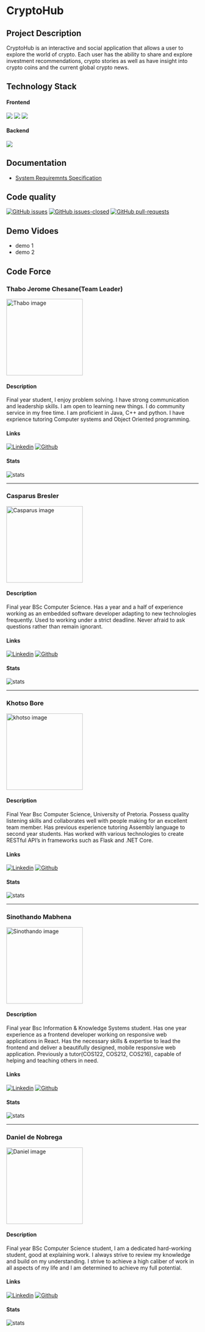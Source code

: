 # CryptoHub

## Project Description
CryptoHub is an interactive and social application that allows a user to explore the world of crypto. Each user has the ability to share and explore investment recommendations, crypto stories as well as have insight into crypto coins and the current global crypto news.

## Technology Stack
<h4>Frontend</h4>
   <p>
      <img src="https://img.shields.io/badge/Next-2C2C2C?style=for-the-badge&logo=nextdotjs&logoColor=white" >
      <img src="https://img.shields.io/badge/React-1EB5CC?style=for-the-badge&logo=react&logoColor=white" >
      <img src="https://img.shields.io/badge/Tailwind-525CB6?style=for-the-badge&logo=tailwindcss&logoColor=white" >
   </p>
<h4>Backend</h4>
   <p>
      <img src="https://img.shields.io/badge/Spring-5CB652?style=for-the-badge&logo=spring&logoColor=white" >
   </p>

## Documentation

- [System Requiremnts Specification](https://github.com/COS301-SE-2022/CryptoHub/wiki/System-Requirements(SRS))

## Code quality 
<!--Still need to add/edit badges-->
[![GitHub issues](https://img.shields.io/github/issues/COS301-SE-2022/CryptoHub)](https://img.shields.io/github/issues/COS301-SE-2022/Silicon-Scraper?style=for-the-badge)
[![GitHub issues-closed](https://img.shields.io/github/issues-closed/COS301-SE-2022/CryptoHub)](https://github.com/COS301-SE-2022/CryptoHub/issues?q=is%3Aissue+is%3Aclosed)
[![GitHub pull-requests](https://img.shields.io/github/issues-pr/COS301-SE-2022/CryptoHub)](https://github.com/COS301-SE-2022/CryptoHub/pulls)

## Demo Vidoes

- demo 1
- demo 2

## Code Force

### Thabo Jerome Chesane(Team Leader) 

<img alt="Thabo image" height="200" width="200" src="https://avatars.githubusercontent.com/u/92906455?s=400&u=544e7423683247e11527ab14709634c43b50e42f&v=4"/>

#### Description

Final year student, I enjoy problem solving. I have strong communication and leadership skills. I am open to learning new things. I do community service in my free time. I am proficient in Java, C++ and python. I have exprience tutoring Computer systems and Object Oriented programming.

#### Links

[![Linkedin](https://img.shields.io/badge/LinkedIn-0077B5?style=for-the-badge&logo=linkedin&logoColor=white "Linkedin")](https://www.linkedin.com/in/thabo-chesane-b09980218/) [![Github](https://img.shields.io/badge/GitHub-100000?style=for-the-badge&logo=github&logoColor=white "Github")](https://github.com/ThaboJChesane)

#### Stats

<img alt="stats" src="https://github-readme-stats.vercel.app/api?username=ThaboJChesane&show_icons=true&hide_border=true"/>

---

### Casparus Bresler

<img alt="Casparus image" height="200" width="200" src="https://avatars.githubusercontent.com/u/92540552?v=4"/>

#### Description
Final year BSc Computer Science. Has a year and a half of experience working as an embedded software developer adapting to new technologies frequently. Used to working under a strict deadline. Never afraid to ask questions rather than remain ignorant.


#### Links

[![Linkedin](https://img.shields.io/badge/LinkedIn-0077B5?style=for-the-badge&logo=linkedin&logoColor=white "Linkedin")](https://www.linkedin.com/in/casparus-bresler-15508b239/) [![Github](https://img.shields.io/badge/GitHub-100000?style=for-the-badge&logo=github&logoColor=white "Github")](https://github.com/CasparusBresler)

#### Stats

<img alt="stats" src="https://github-readme-stats.vercel.app/api?username=CasparusBresler&show_icons=true&hide_border=true"/>

---
### Khotso Bore

<img alt="khotso image" height="200" width="200" src="https://avatars.githubusercontent.com/u/82458587?v=4"/>

#### Description

Final Year Bsc Computer Science, University of Pretoria. Possess quality listening skills and collaborates well with people making for an excellent team member. Has previous experience tutoring Assembly language to second year students. Has worked with various technologies to create RESTful API’s in frameworks such as Flask and .NET Core.

#### Links

[![Linkedin](https://img.shields.io/badge/LinkedIn-0077B5?style=for-the-badge&logo=linkedin&logoColor=white "Linkedin")](https://www.linkedin.com/in/khotso-bore/) [![Github](https://img.shields.io/badge/GitHub-100000?style=for-the-badge&logo=github&logoColor=white "Github")](https://github.com/Khotso-Bore)

#### Stats

<img alt="stats" src="https://github-readme-stats.vercel.app/api?username=Khotso-Bore&show_icons=true&hide_border=true"/>

---

### Sinothando Mabhena

<img alt="Sinothando image" height="200" width="200" src="https://avatars.githubusercontent.com/u/53974039?v=4"/>

#### Description

Final year Bsc Information & Knowledge Systems student. Has one year experience as a frontend developer working on responsive web applications in React. Has the necessary skills & expertise to lead the frontend and deliver a beautifully designed, mobile responsive web application. Previously a tutor(COS122, COS212, COS216), capable of helping and teaching others in need.

#### Links

[![Linkedin](https://img.shields.io/badge/LinkedIn-0077B5?style=for-the-badge&logo=linkedin&logoColor=white "Linkedin")](https://www.linkedin.com/in/sinothando-mabhena-2ab5301a9/) [![Github](https://img.shields.io/badge/GitHub-100000?style=for-the-badge&logo=github&logoColor=white "Github")](https://github.com/sinothandomabhena)

#### Stats

<img alt="stats" src="https://github-readme-stats.vercel.app/api?username=sinothandomabhena&show_icons=true&hide_border=true"/>

---

### Daniel de Nobrega


<img alt="Daniel image" height="200" width="200" src="https://avatars.githubusercontent.com/u/92922089?v=4"/>

#### Description

Final year BSc Computer Science student, I am a dedicated hard-working student, good at explaining work. I always strive to review my knowledge and build on my understanding. I strive to achieve a high caliber of work in all aspects of my life and I am determined to achieve my full potential.

#### Links

[![Linkedin](https://img.shields.io/badge/LinkedIn-0077B5?style=for-the-badge&logo=linkedin&logoColor=white "Linkedin")](https://www.linkedin.com/in/daniel-de-nobrega-4a320022b/) [![Github](https://img.shields.io/badge/GitHub-100000?style=for-the-badge&logo=github&logoColor=white "Github")](https://github.com/DanieldeNobrega)

#### Stats

<img alt="stats" src="https://github-readme-stats.vercel.app/api?username=DanieldeNobrega&show_icons=true&hide_border=true"/>

